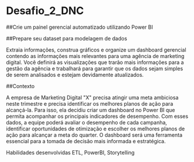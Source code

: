 # Desafio_2_DNC
##Crie um painel gerencial automatizado utilizando Power BI

##Prepare seu dataset para modelagem de dados

Extraia informações, construa gráficos e organize um dashboard gerencial contendo as informações mais relevantes para uma agência de marketing digital. Você definirá as visualizações que trarão mais informações para a gestão da agência e trabalhará para garantir que os dados sejam simples de serem analisados e estejam devidamente atualizados.

##Contexto

A empresa de Marketing Digital "X" precisa atingir uma meta ambiciosa neste trimestre e precisa identificar os melhores planos de ação para alcançá-la. Para isso, ela decidiu criar um dashboard no Power BI que permita acompanhar os principais indicadores de desempenho. Com esses dados, a equipe poderá avaliar o desempenho de cada campanha, identificar oportunidades de otimização e escolher os melhores planos de ação para alcançar a meta do quarter. O dashboard será uma ferramenta essencial para a tomada de decisão mais informada e estratégica.


Habilidades desenvolvidas
ETL, PowerBI, Storytelling
